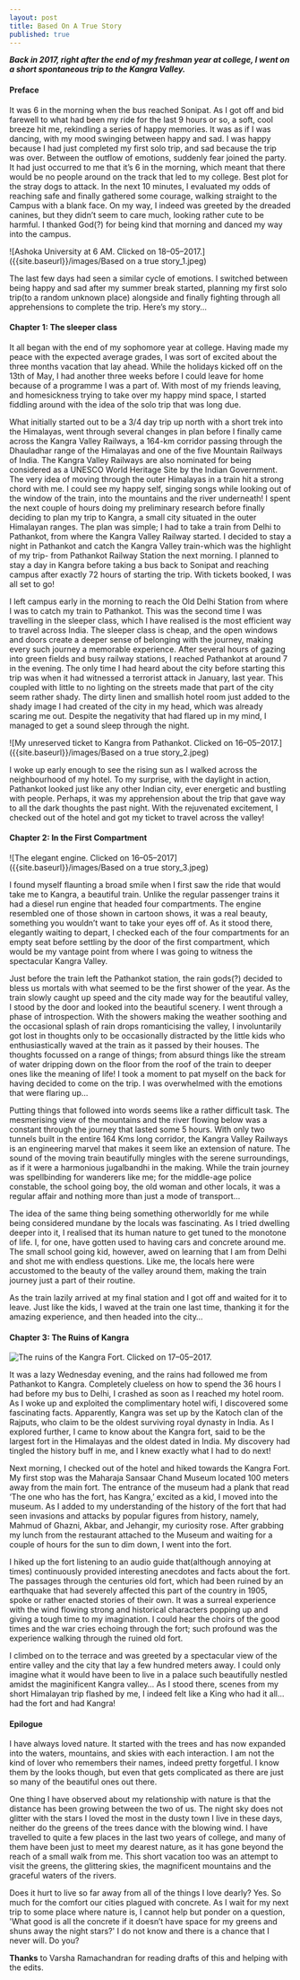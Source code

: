 ```yaml
---
layout: post
title: Based On A True Story
published: true
---
```

**_Back in 2017, right after the end of my freshman year at college, I went on a short spontaneous trip to the Kangra Valley._**

#### Preface

It was 6 in the morning when the bus reached Sonipat. As I got off and bid farewell to what had been my ride for the last 9 hours or so, a soft, cool breeze hit me, rekindling a series of happy memories. It was as if I was dancing, with my mood swinging between happy and sad. I was happy because I had just completed my first solo trip, and sad because the trip was over. Between the outflow of emotions, suddenly fear joined the party. It had just occurred to me that it’s 6 in the morning, which meant that there would be no people around on the track that led to my college. Best plot for the stray dogs to attack. In the next 10 minutes, I evaluated my odds of reaching safe and finally gathered some courage, walking straight to the Campus with a blank face. On my way, I indeed was greeted by the dreaded canines, but they didn’t seem to care much, looking rather cute to be harmful. I thanked God(?) for being kind that morning and danced my way into the campus.


![Ashoka University at 6 AM. Clicked on 18–05–2017.]({{site.baseurl}}/images/Based on a true story_1.jpeg)


The last few days had seen a similar cycle of emotions. I switched between​ being happy and sad after my summer break started, planning my first solo trip(to a random unknown place) alongside and finally fighting through all apprehensions to complete the trip. Here’s my story…

#### Chapter 1: The sleeper class

It all began with the end of my sophomore year at college. Having made my peace with the expected average grades, I was sort of excited about the three months vacation that lay ahead. While the holidays kicked off on the 13th of May, I had another three weeks before I could leave for home because of a programme I was a part of. With most of my friends leaving, and homesickness trying to take over my happy mind space, I started fiddling around with the idea of the solo trip that was long due.

What initially started out to be a 3/4 day trip up north with a short trek into the Himalayas, went through several changes in plan before I finally came across the Kangra Valley Railways, a 164-km corridor passing through the Dhauladhar range of the Himalayas and one of the five Mountain Railways of India. The Kangra Valley Railways are also nominated for being considered as a UNESCO World Heritage Site by the Indian Government. The very idea of moving through the outer Himalayas in a train hit a strong chord with me. I could see my happy self, singing songs while looking out of the window of the train, into the mountains and the river underneath! I spent the next couple of hours doing my preliminary research before finally deciding to plan my trip to Kangra, a small city situated in the outer Himalayan ranges.
The plan was simple; I had to take a train from Delhi to Pathankot, from where the Kangra Valley Railway started. I decided to stay a night in Pathankot and catch the Kangra Valley train-which was the highlight of my trip- from Pathankot Railway Station the next morning. I planned to stay a day in Kangra before taking a bus back to Sonipat and reaching campus after exactly 72 hours of starting the trip. With tickets booked, I was all set to go!

I left campus early in the morning to reach the Old Delhi Station from where I was to catch my train to Pathankot. This was the second time I was travelling in the sleeper class, which I have realised is the most efficient way to travel across India. The sleeper class is cheap, and the open windows and doors create a deeper sense of belonging with the journey, making every such journey a memorable experience. After several hours of gazing into green fields and busy railway stations, I reached Pathankot at around 7 in the evening. The only time I had heard about the city before starting this trip was when it had witnessed a terrorist attack in January, last year. This coupled with little to no lighting on the streets made that part of the city seem rather shady. The dirty linen and smallish hotel room just added to the shady image I had created of the city in my head, which was already scaring me out. Despite the negativity that had flared up in my mind, I managed to get a sound sleep through the night.

![My unreserved ticket to Kangra from Pathankot. Clicked on 16–05–2017.]({{site.baseurl}}/images/Based on a true story_2.jpeg)

I woke up early enough to see the rising sun as I walked across the neighbourhood of my hotel. To my surprise, with the daylight in action, Pathankot looked just like any other Indian city, ever energetic and bustling with people. Perhaps, it was my apprehension about the trip that gave way to all the dark thoughts the past night. With the rejuvenated excitement, I checked out of the hotel and got my ticket to travel across the valley!

#### Chapter 2: In the First Compartment

![The elegant engine. Clicked on 16–05–2017]({{site.baseurl}}/images/Based on a true story_3.jpeg)


I found myself flaunting a broad smile when I first saw the ride that would take me to Kangra, a beautiful train. Unlike the regular passenger trains it had a diesel run engine that headed four compartments. The engine resembled one of those shown in cartoon shows, it was a real beauty, something you wouldn’t want to take your eyes off of. As it stood there, elegantly waiting to depart, I checked each of the four compartments for an empty seat before settling by the door of the first compartment, which would be my vantage point from where I was going to witness the spectacular Kangra Valley.

Just before the train left the Pathankot station, the rain gods(?) decided to bless us mortals with what seemed to be the first shower of the year. As the train slowly caught up speed and the city made way for the beautiful valley, I stood by the door and looked into the beautiful scenery. I went through a phase of introspection. With the showers making the weather soothing and the occasional splash of rain drops romanticising the valley, I involuntarily got lost in thoughts only to be occasionally distracted by the little kids who enthusiastically waved at the train as it passed by their houses. The thoughts focussed on a range of things; from absurd things like the stream of water dripping down on the floor from the roof of the train to deeper ones like the meaning of life! I took a moment to pat myself on the back for having decided to come on the trip. I was overwhelmed with the emotions that were flaring up…

Putting things that followed into words seems like a rather difficult task. The mesmerising view of the mountains and the river flowing below was a constant through the journey that lasted some 5 hours. With only two tunnels built in the entire 164 Kms long corridor, the Kangra Valley Railways is an engineering marvel that makes it seem like an extension of nature. The sound of the moving train beautifully mingles with the serene surroundings, as if it were a harmonious jugalbandhi in the making. While the train journey was spellbinding for wanderers like me; for the middle-age police constable, the school going boy, the old woman and other locals, it was a regular affair and nothing more than just a mode of transport…

The idea of the same thing being something otherworldly for me while being considered mundane by the locals was fascinating. As I tried dwelling deeper into it, I realised that its human nature to get tuned to the monotone of life. I, for one, have gotten used to having cars and concrete around me. The small school going kid, however, awed on learning that I am from Delhi and shot me with endless questions. Like me, the locals here were accustomed to the beauty of the valley around them, making the train journey just a part of their routine.

As the train lazily arrived at my final station and I got off and waited for it to leave. Just like the kids, I waved at the train one last time, thanking it for the amazing experience, and then headed into the city…

#### Chapter 3: The Ruins of Kangra

![The ruins of the Kangra Fort. Clicked on 17–05–2017.]({{site.baseurl}}/images/Based%20on%20a%20true%20story_4.jpeg)

It was a lazy Wednesday evening, and the rains had followed me from Pathankot to Kangra. Completely clueless on how to spend the 36 hours I had before my bus to Delhi, I crashed as soon as I reached my hotel room. As I woke up and exploited the complimentary hotel wifi, I discovered some fascinating facts. Apparently, Kangra was set up by the Katoch clan of the Rajputs, who claim to be the oldest surviving royal dynasty in India. As I explored further, I came to know about the Kangra fort, said to be the largest fort in the Himalayas and the oldest dated in India. My discovery had tingled the history buff in me, and I knew exactly what I had to do next!

Next morning, I checked out of the hotel and hiked towards the Kangra Fort. My first stop was the Maharaja Sansaar Chand Museum located 100 meters away from the main fort. The entrance of the museum had a plank that read ‘The one who has the fort, has Kangra,’ excited as a kid, I moved into the museum. As I added to my understanding of the history of the fort that had seen invasions and attacks by popular figures from history, namely, Mahmud of Ghazni, Akbar, and Jehangir, my curiosity rose. After grabbing my lunch from the restaurant attached to the Museum and waiting for a couple of hours for the sun to dim down, I went into the fort.

I hiked up the fort listening to an audio guide that(although annoying at times) continuously provided interesting anecdotes and facts about the fort. The passages through the centuries old fort, which had been ruined by an earthquake that had severely affected this part of the country in 1905, spoke or rather enacted stories of their own. It was a surreal experience with the wind flowing strong and historical characters popping up and giving a tough time to my imagination. I could hear the choirs of the good times and the war cries echoing through the fort; such profound was the experience walking through the ruined old fort.

I climbed on to the terrace and was greeted by a spectacular view of the entire valley and the city that lay a few hundred meters away. I could only imagine what it would have been to live in a palace such beautifully nestled amidst the maginificent Kangra valley… As I stood there, scenes from my short Himalayan trip flashed by me, I indeed felt like a King who had it all…had the fort and had Kangra!

#### Epilogue

I have always loved nature. It started with the trees and has now expanded into the waters, mountains, and skies with each interaction. I am not the kind of lover who remembers their names, indeed pretty forgetful. I know them by the looks though, but even that gets complicated as there are just so many of the beautiful ones out there.

One thing I have observed about my relationship with nature is that the distance has been growing between the two of us. The night sky does not glitter with the stars I loved the most in the dusty town I live in these days, neither do the greens of the trees dance with the blowing wind. I have travelled to quite a few places in the last two years of college, and many of them have been just to meet my dearest nature, as it has gone beyond the reach of a small walk from me. This short vacation too was an attempt to visit the greens, the glittering skies, the magnificent mountains and the graceful waters of the rivers.

Does it hurt to live so far away from all of the things I love dearly? Yes. So much for the comfort our cities plagued with concrete. As I wait for my next trip to some place where nature is, I cannot help but ponder on a question, 'What good is all the concrete if it doesn’t have space for my greens and shuns away the night stars?' I do not know and there is a chance that I never will. Do you?


**Thanks** to Varsha Ramachandran for reading drafts of this and helping with the edits. 